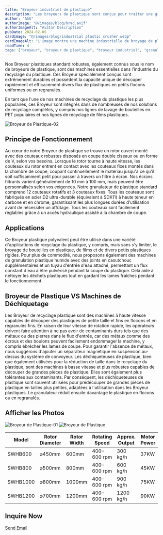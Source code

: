 ```yaml
---
title: "Broyeur industriel de plastique"
description: "Les broyeurs de plastique sont conçus pour traiter une grande variété de matériaux plastiques de manière efficace et avec une utilisation conviviale. Que vous soyez un producteur ou un professionnel"
author: "ASG"
authorImage: "@/images/blog/brad.avif"
authorImageAlt: "Avatar Description"
pubDate: 2024-02-06
cardImage: "@/images/blog/industrial plastic crusher.webp"
cardImageAlt: "L'image montre une machine industrielle de broyage de plastique. Ce type d'équipement est généralement utilisé dans les processus de recyclage pour décomposer les matériaux plastiques en morceaux plus petits, qui peuvent ensuite être traités davantage. La machine présente un design robuste avec un composant cylindrique vert et jaune - probablement le mécanisme de broyage - connecté à un carter blanc et gris contenant les pièces mécaniques et possiblement le système de contrôle. L'ensemble de l'assemblage est monté sur une base verte solide, assurant la stabilité pendant le fonctionnement."
readTime: 4
tags: ["broyeur", "broyeur de plastique", "broyeur industriel", "granulateur", "granulateur plastique"]
---
```

Nos Broyeur plastiques standard robustes, également connus sous le nom de broyeurs de plastique, sont des machines essentielles dans l'industrie du recyclage du plastique. Ces Broyeur spécialement conçus sont extrêmement durables et possèdent la capacité unique de découper rapidement et efficacement divers flux de plastiques en petits flocons uniformes ou en regranulés.

En tant que l'une de nos machines de recyclage du plastique les plus populaires, ces Broyeur sont intégrés dans de nombreuses de nos solutions de recyclage complètes, y compris nos lignes de lavage de bouteilles en PET populaires et nos lignes de recyclage de films plastiques.

![Broyeur de Plastique-02](/images/plastic_crusher-02.webp)

## Principe de Fonctionnement

Au cœur de notre Broyeur de plastique se trouve un rotor ouvert monté avec des couteaux robustes disposés en coupe double ciseaux ou en forme de V, selon vos besoins. Lorsque le rotor tourne à haute vitesse, les couteaux du rotor entrent en contact avec les couteaux fixes montés dans la chambre de coupe, coupant continuellement le matériau jusqu'à ce qu'il soit suffisamment petit pour passer à travers un filtre à écran.
Nos écrans filtrants varient généralement de 10 mm à 100 mm, mais peuvent être personnalisés selon vos exigences.
Notre granulateur de plastique standard comprend 12 couteaux rotatifs et 3 couteaux fixes. Tous les couteaux sont fabriqués en acier D2 ultra-durable (équivalent à SDK11) à haute teneur en carbone et en chrome, garantissant les plus longues durées d'utilisation avant de nécessiter un affûtage. Tous les couteaux sont facilement réglables grâce à un accès hydraulique assisté à la chambre de coupe.

## Applications
Ce Broyeur plastique polyvalent peut être utilisé dans une variété d'applications de recyclage du plastique, y compris, mais sans s'y limiter, le broyage de bouteilles en plastique, de films et de divers petits plastiques rigides.
Pour plus de commodité, nous proposons également des machines de granulation plastique humide avec des joints en caoutchouc supplémentaires et un tuyau d'entrée d'eau attaché, permettant un flux constant d'eau à être pulvérisé pendant la coupe du plastique. Cela aide à nettoyer les déchets plastiques tout en gardant les lames fraîches pendant le fonctionnement.

## Broyeur de Plastique VS Machines de Déchiquetage
Les Broyeur de recyclage plastique sont des machines à haute vitesse capables de découper des plastiques de petite taille et fins en flocons et en regranulés fins. En raison de leur vitesse de rotation rapide, les opérateurs doivent faire attention à ne pas avoir de contaminants durs tels que des métaux ou des pierres dans le flux d'entrée, car des métaux comme des écrous et des boulons peuvent facilement endommager la machine, y compris ébrécher les lames de coupe. Pour garantir l'absence de métaux, nous suggérons d'ajouter un séparateur magnétique en suspension au-dessus du système de convoyeur.
Les déchiqueteuses de plastique, bien que également utilisées pour la réduction de taille dans le recyclage du plastique, sont des machines à basse vitesse et plus robustes capables de découper de grandes pièces de plastique. Elles sont également plus tolérantes aux contaminants. Par conséquent, les déchiqueteuses de plastique sont souvent utilisées pour prédécouper de grandes pièces de plastique en tailles plus petites, adaptées à l'utilisation dans les Broyeur plastiques. Le granulateur réduit ensuite davantage le plastique en flocons ou en regranulés.

## Afficher les Photos

![Broyeur de Plastique-01](/images/plastic_crusher-01.webp)
![Broyeur de Plastique](/images/plastic_crusher_blade.webp)


<div class="scrollable-table-container">
  <table>
  <thead>
    <tr>
      <th>Model</th>
      <th>Rotor Diameter</th>
      <th>Rotor Width</th>
      <th>Rotating Speed</th>
      <th>Approx. Output</th>
      <th>Motor Power</th>
    </tr>
  </thead>
  <tbody>
    <tr>
      <td>SWHB600</td>
      <td>⌀450mm</td>
      <td>600mm</td>
      <td>400-600 rpm</td>
      <td>300 kg/h</td>
      <td>37KW</td>
    </tr>
    <tr>
      <td>SWHB800</td>
      <td>⌀500mm</td>
      <td>800mm</td>
      <td>400-600 rpm</td>
      <td>600 kg/h</td>
      <td>45KW</td>
    </tr>
    <tr>
      <td>SWHB1000</td>
      <td>⌀600mm</td>
      <td>1000mm</td>
      <td>400-600 rpm</td>
      <td>900 kg/h</td>
      <td>75KW</td>
    </tr>
    <tr>
      <td>SWHB1200</td>
      <td>⌀700mm</td>
      <td>1200mm</td>
      <td>400-600 rpm</td>
      <td>1200 kg/h</td>
      <td>90KW</td>
    </tr>
  </tbody>
</table>
</div>

## Inquire Now

<div class="email-button-container">
  <a href="mailto:sales@rumtoo.com" class="email-button">Send Email</a>
</div>
